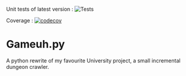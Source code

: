 Unit tests of latest version : ![Tests](https://github.com/NolanMascrier/Gameuh.py/actions/workflows/tests.yml/badge.svg)

Coverage : [![codecov](https://codecov.io/gh/NolanMascrier/Gameuh.py/branch/main/graph/badge.svg)](https://codecov.io/gh/NolanMascrier/Gameuh.py)

# Gameuh.py
A python rewrite of my favourite University project, a small incremental dungeon crawler.
